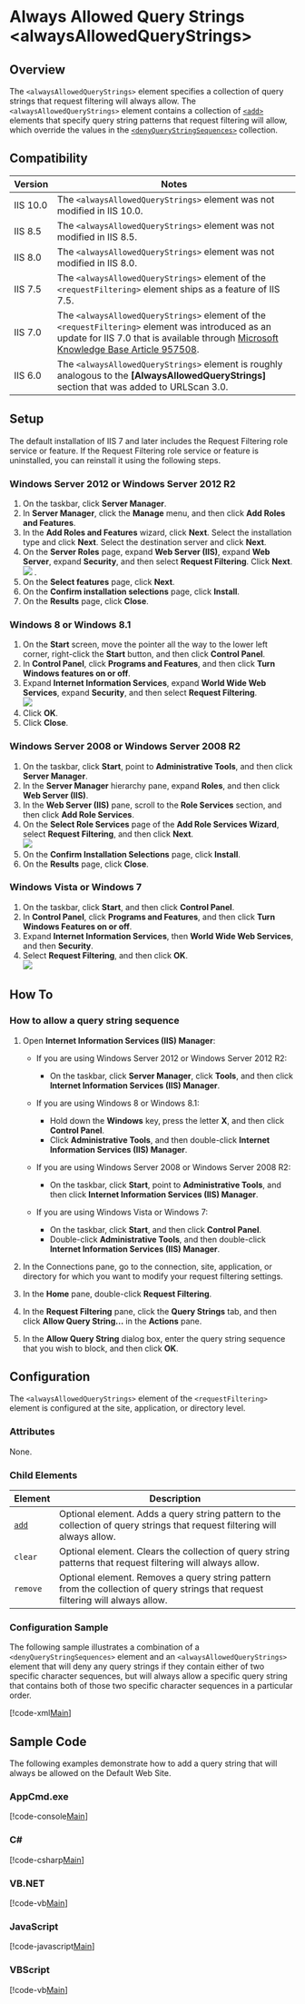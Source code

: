 Always Allowed Query Strings &lt;alwaysAllowedQueryStrings&gt;
====================
<a id="001"></a>
## Overview

The `<alwaysAllowedQueryStrings>` element specifies a collection of query strings that request filtering will always allow. The `<alwaysAllowedQueryStrings>` element contains a collection of [`<add>`](https://www.iis.net/configreference/system.webserver/security/requestfiltering/alwaysallowedquerystrings/add) elements that specify query string patterns that request filtering will allow, which override the values in the [`<denyQueryStringSequences>`](https://www.iis.net/configreference/system.webserver/security/requestfiltering/denyquerystringsequences) collection.

<a id="002"></a>
## Compatibility

| Version | Notes |
| --- | --- |
| IIS 10.0 | The `<alwaysAllowedQueryStrings>` element was not modified in IIS 10.0. |
| IIS 8.5 | The `<alwaysAllowedQueryStrings>` element was not modified in IIS 8.5. |
| IIS 8.0 | The `<alwaysAllowedQueryStrings>` element was not modified in IIS 8.0. |
| IIS 7.5 | The `<alwaysAllowedQueryStrings>` element of the `<requestFiltering>` element ships as a feature of IIS 7.5. |
| IIS 7.0 | The `<alwaysAllowedQueryStrings>` element of the `<requestFiltering>` element was introduced as an update for IIS 7.0 that is available through [Microsoft Knowledge Base Article 957508](https://support.microsoft.com/kb/957508). |
| IIS 6.0 | The `<alwaysAllowedQueryStrings>` element is roughly analogous to the **[AlwaysAllowedQueryStrings]** section that was added to URLScan 3.0. |

<a id="003"></a>
## Setup

The default installation of IIS 7 and later includes the Request Filtering role service or feature. If the Request Filtering role service or feature is uninstalled, you can reinstall it using the following steps.

### Windows Server 2012 or Windows Server 2012 R2

1. On the taskbar, click **Server Manager**.
2. In **Server Manager**, click the **Manage** menu, and then click **Add Roles and Features**.
3. In the **Add Roles and Features** wizard, click **Next**. Select the installation type and click **Next**. Select the destination server and click **Next**.
4. On the **Server Roles** page, expand **Web Server (IIS)**, expand **Web Server**, expand **Security**, and then select **Request Filtering**. Click **Next**.  
    [![](index/_static/image2.png)](index/_static/image1.png) .
5. On the **Select features** page, click **Next**.
6. On the **Confirm installation selections** page, click **Install**.
7. On the **Results** page, click **Close**.

### Windows 8 or Windows 8.1

1. On the **Start** screen, move the pointer all the way to the lower left corner, right-click the **Start** button, and then click **Control Panel**.
2. In **Control Panel**, click **Programs and Features**, and then click **Turn Windows features on or off**.
3. Expand **Internet Information Services**, expand **World Wide Web Services**, expand **Security**, and then select **Request Filtering**.  
    [![](index/_static/image4.png)](index/_static/image3.png)
4. Click **OK**.
5. Click **Close**.

### Windows Server 2008 or Windows Server 2008 R2

1. On the taskbar, click **Start**, point to **Administrative Tools**, and then click **Server Manager**.
2. In the **Server Manager** hierarchy pane, expand **Roles**, and then click **Web Server (IIS)**.
3. In the **Web Server (IIS)** pane, scroll to the **Role Services** section, and then click **Add Role Services**.
4. On the **Select Role Services** page of the **Add Role Services Wizard**, select **Request Filtering**, and then click **Next**.   
    [![](index/_static/image6.png)](index/_static/image5.png)
5. On the **Confirm Installation Selections** page, click **Install**.
6. On the **Results** page, click **Close**.

### Windows Vista or Windows 7

1. On the taskbar, click **Start**, and then click **Control Panel**.
2. In **Control Panel**, click **Programs and Features**, and then click **Turn Windows Features on or off**.
3. Expand **Internet Information Services**, then **World Wide Web Services**, and then **Security**.
4. Select **Request Filtering**, and then click **OK**.   
    [![](index/_static/image8.png)](index/_static/image7.png)
 
<a id="004"></a>
## How To

### How to allow a query string sequence

1. Open **Internet Information Services (IIS) Manager**: 

    - If you are using Windows Server 2012 or Windows Server 2012 R2: 

        - On the taskbar, click **Server Manager**, click **Tools**, and then click **Internet Information Services (IIS) Manager**.
    - If you are using Windows 8 or Windows 8.1: 

        - Hold down the **Windows** key, press the letter **X**, and then click **Control Panel**.
        - Click **Administrative Tools**, and then double-click **Internet Information Services (IIS) Manager**.
    - If you are using Windows Server 2008 or Windows Server 2008 R2: 

        - On the taskbar, click **Start**, point to **Administrative Tools**, and then click **Internet Information Services (IIS) Manager**.
    - If you are using Windows Vista or Windows 7: 

        - On the taskbar, click **Start**, and then click **Control Panel**.
        - Double-click **Administrative Tools**, and then double-click **Internet Information Services (IIS) Manager**.
2. In the Connections pane, go to the connection, site, application, or directory for which you want to modify your request filtering settings.
3. In the **Home** pane, double-click **Request Filtering**.
4. In the **Request Filtering** pane, click the **Query Strings** tab, and then click **Allow Query String...** in the **Actions** pane.
5. In the **Allow Query String** dialog box, enter the query string sequence that you wish to block, and then click **OK**.

<a id="005"></a>
## Configuration

The `<alwaysAllowedQueryStrings>` element of the `<requestFiltering>` element is configured at the site, application, or directory level.

### Attributes

None.

### Child Elements

| Element | Description |
| --- | --- |
| [`add`](https://www.iis.net/configreference/system.webserver/security/requestfiltering/alwaysallowedquerystrings/add) | Optional element. Adds a query string pattern to the collection of query strings that request filtering will always allow. |
| `clear` | Optional element. Clears the collection of query string patterns that request filtering will always allow. |
| `remove` | Optional element. Removes a query string pattern from the collection of query strings that request filtering will always allow. |

### Configuration Sample

The following sample illustrates a combination of a `<denyQueryStringSequences>` element and an `<alwaysAllowedQueryStrings>` element that will deny any query strings if they contain either of two specific character sequences, but will always allow a specific query string that contains both of those two specific character sequences in a particular order.

[!code-xml[Main](index/samples/sample1.xml)]

<a id="006"></a>
## Sample Code

The following examples demonstrate how to add a query string that will always be allowed on the Default Web Site.

### AppCmd.exe

[!code-console[Main](index/samples/sample2.cmd)]

### C#

[!code-csharp[Main](index/samples/sample3.cs)]

### VB.NET

[!code-vb[Main](index/samples/sample4.vb)]

### JavaScript

[!code-javascript[Main](index/samples/sample5.js)]

### VBScript

[!code-vb[Main](index/samples/sample6.vb)]